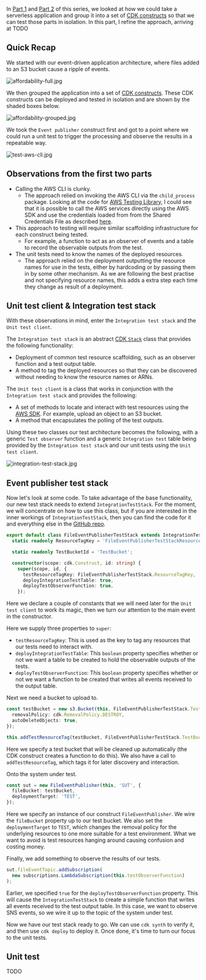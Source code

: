 In [Part 1](TODO) and [Part 2](TODO) of this series, we looked at how we could take a serverless application and group it into a set of [CDK constructs](TODO) so that we can test those parts in isolation. In this part, I refine the approach, arriving at TODO

## Quick Recap

We started with our event-driven application architecture, where files added to an S3 bucket cause a ripple of events.

![affordability-full.jpg](https://cdn.hashnode.com/res/hashnode/image/upload/v1622902599565/z0Ozk5FJQ.jpeg)

We then grouped the application into a set of [CDK constructs](TODO). These CDK constructs can be deployed and tested in isolation and are shown by the shaded boxes below.

![affordability-grouped.jpg](https://cdn.hashnode.com/res/hashnode/image/upload/v1623089346147/se6bw9clw1.jpeg)

We took the `Event publisher` construct first and got to a point where we could run a unit test to trigger the processing and observe the results in a repeatable way.

![test-aws-cli.jpg](https://cdn.hashnode.com/res/hashnode/image/upload/v1624556357457/0yaAQLIDr.jpeg)

## Observations from the first two parts

* Calling the AWS CLI is clunky.
  * The approach relied on invoking the AWS CLI via the `child_process` package. Looking at the code for [AWS Testing Library](https://github.com/erezrokah/aws-testing-library), I could see that it is possible to call the AWS services directly using the AWS SDK and use the credentials loaded from from the Shared Credentials File as described [here](https://docs.aws.amazon.com/sdk-for-javascript/v2/developer-guide/loading-node-credentials-shared.html).
* This approach to testing will require similar scaffolding infrastructure for each construct being tested.
  * For example, a function to act as an observer of events and a table to record the observable outputs from the test.
* The unit tests need to know the names of the deployed resources.
  * The approach relied on the deployment outputting the resource names for use in the tests, either by hardcoding or by passing them in by some other mechanism. As we are following the best practise and not specifying resource names, this adds a extra step each time they change as result of a deployment.

## Unit test client & Integration test stack

With these observations in mind, enter the `Integration test stack` and the `Unit test client`. 

The `Integration test stack` is an abstract [CDK `Stack`](TODO) class that provides the following functionality:

* Deployment of common test resource scaffolding, such as an observer function and a test output table.
* A method to tag the deployed resources so that they can be discovered without needing to know the resource names or ARNs.

The `Unit test client` is a class that works in conjunction with the `Integration test stack` and provides the following:

* A set of methods to locate and interact with test resources using the [AWS SDK](TODO). For example, upload an object to an S3 bucket.
* A method that encapsulates the polling of the test outputs.

Using these two classes our test architecture becomes the following, with a generic `Test observer` function and a generic `Integration test` table being provided by the `Integration test stack` and our unit tests using the `Unit test client`.

![integration-test-stack.jpg](https://cdn.hashnode.com/res/hashnode/image/upload/v1625772708649/YrjgQLAEL.jpeg)

## Event publisher test stack

Now let's look at some code. To take advantage of the base functionality, our new test stack needs to extend `IntegrationTestStack`. For the moment, we will concentrate on how to use this class, but if you are interested in the inner workings of `IntegrationTestStack`, then you can find the code for it and everything else in the [GitHub repo](TODO).

```TypeScript
export default class FileEventPublisherTestStack extends IntegrationTestStack {
  static readonly ResourceTagKey = 'FileEventPublisherTestStackResource';

  static readonly TestBucketId = 'TestBucket';

  constructor(scope: cdk.Construct, id: string) {
    super(scope, id, {
      testResourceTagKey: FileEventPublisherTestStack.ResourceTagKey,
      deployIntegrationTestTable: true,
      deployTestObserverFunction: true,
    });
```

Here we declare a couple of constants that we will need later for the `Unit test client` to work its magic, then we turn our attention to the main event in the constructor.

Here we supply three properties to `super`:
* `testResourceTagKey`: This is used as the key to tag any resources that our tests need to interact with.
* `deployIntegrationTestTable`: This `boolean` property specifies whether or not we want a table to be created to hold the observable outputs of the tests.
* `deployTestObserverFunction`: This `boolean` property specifies whether or not we want a function to be created that writes all events received to the output table. 

Next we need a bucket to upload to.

```TypeScript
const testBucket = new s3.Bucket(this, FileEventPublisherTestStack.TestBucketId, {
  removalPolicy: cdk.RemovalPolicy.DESTROY,
  autoDeleteObjects: true,
});

this.addTestResourceTag(testBucket, FileEventPublisherTestStack.TestBucketId);
```

Here we specify a test bucket that will be cleaned up automatically (the CDK construct creates a function to do this). We also have a call to `addTestResourceTag`, which tags it for later discovery and interaction.

Onto the system under test.

```TypeScript
const sut = new FileEventPublisher(this, 'SUT', {
  fileBucket: testBucket,
  deploymentTarget: 'TEST',
});
```

Here we specify an instance of our construct `FileEventPublisher`. We wire the `fileBucket` property up to our test bucket. We also set the `deploymentTarget` to `TEST`, which changes the removal policy for the underlying resources to one more suitable for a test environment. What we want to avoid is test resources hanging around causing confusion and costing money.

Finally, we add something to observe the results of our tests. 

```TypeScript
sut.fileEventTopic.addSubscription(
  new subscriptions.LambdaSubscription(this.testObserverFunction)
);
```

Earlier, we specified `true` for the `deployTestObserverFunction` property. This will cause the `IntegrationTestStack` to create a simple function that writes all events received to the test output table. In this case, we want to observe SNS events, so we wire it up to the topic of the system under test.

Now we have our test stack ready to go. We can use `cdk synth` to verify it, and then use `cdk deploy` to deploy it. Once done, it's time to turn our focus to the unit tests.

## Unit test

TODO